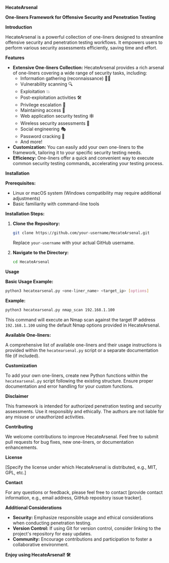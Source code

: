 **HecateArsenal**

**One-liners Framework for Offensive Security and Penetration Testing**

**Introduction**

HecateArsenal is a powerful collection of one-liners designed to streamline offensive security and penetration testing workflows. It empowers users to perform various security assessments efficiently, saving time and effort.

**Features**

* **Extensive One-liners Collection:** HecateArsenal provides a rich arsenal of one-liners covering a wide range of security tasks, including:
    * Information gathering (reconnaissance) 🕵️‍♀️
    * Vulnerability scanning 🔍
    * Exploitation 💥
    * Post-exploitation activities 🛠️
    * Privilege escalation 👑
    * Maintaining access 🔐
    * Web application security testing 🕸️
    * Wireless security assessments 📡
    * Social engineering 🎭
    * Password cracking 🔑
    * And more!
* **Customization:** You can easily add your own one-liners to the framework, tailoring it to your specific security testing needs.
* **Efficiency:** One-liners offer a quick and convenient way to execute common security testing commands, accelerating your testing process.

**Installation**

**Prerequisites:**

* Linux or macOS system (Windows compatibility may require additional adjustments)
* Basic familiarity with command-line tools

**Installation Steps:**

1. **Clone the Repository:**

   ```bash
   git clone https://github.com/your-username/HecateArsenal.git
   ```

   Replace `your-username` with your actual GitHub username.

2. **Navigate to the Directory:**

   ```bash
   cd HecateArsenal
   ```

**Usage**

**Basic Usage Example:**

```bash
python3 hecatearsenal.py <one-liner_name> <target_ip> [options]
```

**Example:**

```bash
python3 hecatearsenal.py nmap_scan 192.168.1.100
```

This command will execute an Nmap scan against the target IP address `192.168.1.100` using the default Nmap options provided in HecateArsenal.

**Available One-liners:**

A comprehensive list of available one-liners and their usage instructions is provided within the `hecatearsenal.py` script or a separate documentation file (if included).

**Customization**

To add your own one-liners, create new Python functions within the `hecatearsenal.py` script following the existing structure. Ensure proper documentation and error handling for your custom functions.

**Disclaimer**

This framework is intended for authorized penetration testing and security assessments. Use it responsibly and ethically. The authors are not liable for any misuse or unauthorized activities.

**Contributing**

We welcome contributions to improve HecateArsenal. Feel free to submit pull requests for bug fixes, new one-liners, or documentation enhancements.

**License**

[Specify the license under which HecateArsenal is distributed, e.g., MIT, GPL, etc.]

**Contact**

For any questions or feedback, please feel free to contact [provide contact information, e.g., email address, GitHub repository issue tracker].

**Additional Considerations**

* **Security:** Emphasize responsible usage and ethical considerations when conducting penetration testing.
* **Version Control:** If using Git for version control, consider linking to the project's repository for easy updates.
* **Community:** Encourage contributions and participation to foster a collaborative environment.

**Enjoy using HecateArsenal! 🛠️**
